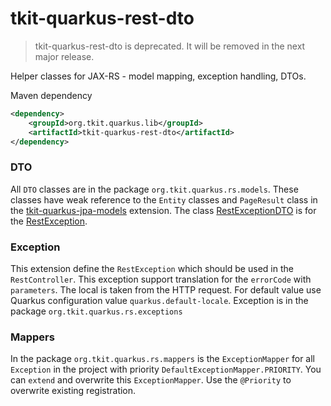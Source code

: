 # tkit-quarkus-rest-dto

> tkit-quarkus-rest-dto is deprecated. It will be removed in the next major release.

Helper classes for JAX-RS - model mapping, exception handling, DTOs. 

Maven dependency
```xml
<dependency>
    <groupId>org.tkit.quarkus.lib</groupId>
    <artifactId>tkit-quarkus-rest-dto</artifactId>
</dependency>
```

### DTO

All `DTO` classes are in the package `org.tkit.quarkus.rs.models`. These classes have weak reference to the
`Entity` classes and `PageResult` class in the [tkit-quarkus-jpa-models](../jpa-models) extension.
The class [RestExceptionDTO](src/main/java/org/tkit/quarkus/rs/models/RestExceptionDTO.java) is for the 
[RestException](src/main/java/org/tkit/quarkus/rs/exceptions/RestException.java).

### Exception

This extension define the `RestException` which should be used in the `RestController`. This exception support
translation for the `errorCode` with `parameters`. The local is taken from the HTTP request. For default value use
Quarkus configuration value `quarkus.default-locale`.  Exception is in the package `org.tkit.quarkus.rs.exceptions`

### Mappers

In the package `org.tkit.quarkus.rs.mappers` is the `ExceptionMapper` for all `Exception` in the project with priority `DefaultExceptionMapper.PRIORITY`.
You can `extend` and overwrite this `ExceptionMapper`. Use the `@Priority` to overwrite existing registration.

